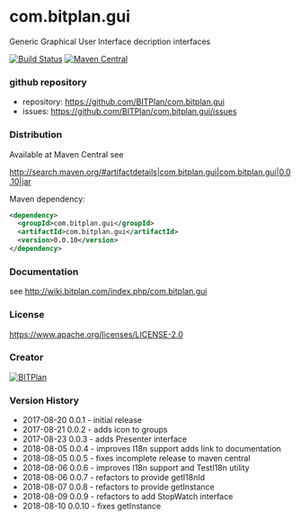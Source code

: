 # com.bitplan.gui
Generic Graphical User Interface decription interfaces

[![Build Status](https://travis-ci.org/BITPlan/com.bitplan.gui.svg?branch=master)](https://travis-ci.org/BITPlan/com.bitplan.gui)
[![Maven Central](https://maven-badges.herokuapp.com/maven-central/com.bitplan.gui/com.bitplan.gui/badge.svg)](https://maven-badges.herokuapp.com/maven-central/com.bitplan.gui/com.bitplan.gui)

### github repository
* repository: https://github.com/BITPlan/com.bitplan.gui
* issues: https://github.com/BITPlan/com.bitplan.gui/issues

### Distribution
Available at Maven Central see 

http://search.maven.org/#artifactdetails|com.bitplan.gui|com.bitplan.gui|0.0.10|jar

Maven dependency:

```xml
<dependency>
  <groupId>com.bitplan.gui</groupId>
  <artifactId>com.bitplan.gui</artifactId>
  <version>0.0.10</version>
</dependency>
```

### Documentation 
see http://wiki.bitplan.com/index.php/com.bitplan.gui

### License
https://www.apache.org/licenses/LICENSE-2.0

### Creator 
[![BITPlan](http://wiki.bitplan.com/images/wiki/thumb/8/87/BITPlanLogo2012.svg/200px-BITPlanLogo2012.svg.png)](http://web.bitplan.com)

### Version History
* 2017-08-20 0.0.1 - initial release
* 2017-08-21 0.0.2 - adds icon to groups
* 2017-08-23 0.0.3 - adds Presenter interface
* 2018-08-05 0.0.4 - improves I18n support adds link to documentation
* 2018-08-05 0.0.5 - fixes incomplete release to maven central
* 2018-08-06 0.0.6 - improves I18n support and TestI18n utility
* 2018-08-06 0.0.7 - refactors to provide getI18nId
* 2018-08-07 0.0.8 - refactors to provide getInstance
* 2018-08-09 0.0.9 - refactors to add StopWatch interface
* 2018-08-10 0.0.10 - fixes getInstance
